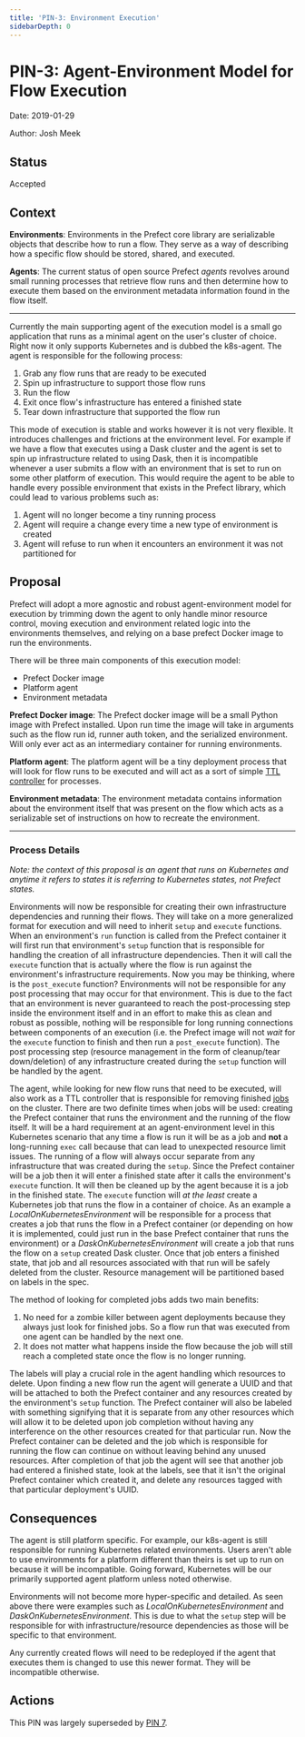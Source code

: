 ```yaml
---
title: 'PIN-3: Environment Execution'
sidebarDepth: 0
---
```


# PIN-3: Agent-Environment Model for Flow Execution

Date: 2019-01-29

Author: Josh Meek

## Status

Accepted

## Context

**Environments**:
Environments in the Prefect core library are serializable objects that describe how to run a flow. They serve as a way of describing how a specific flow should be stored, shared, and executed.

**Agents**:
The current status of open source Prefect _agents_ revolves around small running processes that retrieve flow runs and then determine how to execute them based on the environment metadata information found in the flow itself.

---

Currently the main supporting agent of the execution model is a small go application that runs as a minimal agent on the user's cluster of choice. Right now it only supports Kubernetes and is dubbed the k8s-agent. The agent is responsible for the following process:

1. Grab any flow runs that are ready to be executed
2. Spin up infrastructure to support those flow runs
3. Run the flow
4. Exit once flow's infrastructure has entered a finished state
5. Tear down infrastructure that supported the flow run

This mode of execution is stable and works however it is not very flexible. It introduces challenges and frictions at the environment level. For example if we have a flow that executes using a Dask cluster and the agent is set to spin up infrastructure related to using Dask, then it is incompatible whenever a user submits a flow with an environment that is set to run on some other platform of execution. This would require the agent to be able to handle every possible environment that exists in the Prefect library, which could lead to various problems such as:

1. Agent will no longer become a tiny running process
2. Agent will require a change every time a new type of environment is created
3. Agent will refuse to run when it encounters an environment it was not partitioned for

## Proposal

Prefect will adopt a more agnostic and robust agent-environment model for execution by trimming down the agent to only handle minor resource control, moving execution and environment related logic into the environments themselves, and relying on a base prefect Docker image to run the environments.

There will be three main components of this execution model:

- Prefect Docker image
- Platform agent
- Environment metadata

**Prefect Docker image**:
The Prefect docker image will be a small Python image with Prefect installed. Upon run time the image will take in arguments such as the flow run id, runner auth token, and the serialized environment. Will only ever act as an intermediary container for running environments.

**Platform agent**:
The platform agent will be a tiny deployment process that will look for flow runs to be executed and will act as a sort of simple [TTL controller](https://kubernetes.io/docs/concepts/workloads/controllers/ttlafterfinished/) for processes.

**Environment metadata**:
The environment metadata contains information about the environment itself that was present on the flow which acts as a serializable set of instructions on how to recreate the environment.

---

### Process Details

_Note: the context of this proposal is an agent that runs on Kubernetes and anytime it refers to states it is referring to Kubernetes states, not Prefect states._

Environments will now be responsible for creating their own infrastructure dependencies and running their flows. They will take on a more generalized format for execution and will need to inherit `setup` and `execute` functions. When an environment's `run` function is called from the Prefect container it will first run that environment's `setup` function that is responsible for handling the creation of all infrastructure dependencies. Then it will call the `execute` function that is actually where the flow is run against the environment's infrastructure requirements. Now you may be thinking, where is the `post_execute` function? Environments will not be responsible for any post processing that may occur for that environment. This is due to the fact that an environment is never guaranteed to reach the post-processing step inside the environment itself and in an effort to make this as clean and robust as possible, nothing will be responsible for long running connections between components of an execution (i.e. the Prefect image will not _wait_ for the `execute` function to finish and then run a `post_execute` function). The post processing step (resource management in the form of cleanup/tear down/deletion) of any infrastructure created during the `setup` function will be handled by the agent.

The agent, while looking for new flow runs that need to be executed, will also work as a TTL controller that is responsible for removing finished [jobs](https://kubernetes.io/docs/concepts/workloads/controllers/jobs-run-to-completion/) on the cluster. There are two definite times when jobs will be used: creating the Prefect container that runs the environment and the running of the flow itself. It will be a hard requirement at an agent-environment level in this Kubernetes scenario that any time a flow is run it will be as a job and **not** a long-running `exec` call because that can lead to unexpected resource limit issues. The running of a flow will always occur separate from any infrastructure that was created during the `setup`. Since the Prefect container will be a job then it will enter a finished state after it calls the environment's `execute` function. It will then be cleaned up by the agent because it is a job in the finished state. The `execute` function will _at the least_ create a Kubernetes job that runs the flow in a container of choice. As an example a _LocalOnKubernetesEnvironment_ will be responsible for a process that creates a job that runs the flow in a Prefect container (or depending on how it is implemented, could just run in the base Prefect container that runs the environment) or a _DaskOnKubernetesEnvironment_ will create a job that runs the flow on a `setup` created Dask cluster. Once that job enters a finished state, that job and all resources associated with that run will be safely deleted from the cluster. Resource management will be partitioned based on labels in the spec.

The method of looking for completed jobs adds two main benefits:

1. No need for a zombie killer between agent deployments because they always just look for finished jobs. So a flow run that was executed from one agent can be handled by the next one.
2. It does not matter what happens inside the flow because the job will still reach a completed state once the flow is no longer running.

The labels will play a crucial role in the agent handling which resources to delete. Upon finding a new flow run the agent will generate a UUID and that will be attached to both the Prefect container and any resources created by the environment's `setup` function. The Prefect container will also be labeled with something signifying that it is separate from any other resources which will allow it to be deleted upon job completion without having any interference on the other resources created for that particular run. Now the Prefect container can be deleted and the job which is responsible for running the flow can continue on without leaving behind any unused resources. After completion of that job the agent will see that another job had entered a finished state, look at the labels, see that it isn't the original Prefect container which created it, and delete any resources tagged with that particular deployment's UUID.

## Consequences

The agent is still platform specific. For example, our k8s-agent is still responsible for running Kubernetes related environments. Users aren't able to use environments for a platform different than theirs is set up to run on because it will be incompatible. Going forward, Kubernetes will be our primarily supported agent platform unless noted otherwise.

Environments will not become more hyper-specific and detailed. As seen above there were examples such as _LocalOnKubernetesEnvironment_ and _DaskOnKubernetesEnvironment_. This is due to what the `setup` step will be responsible for with infrastructure/resource dependencies as those will be specific to that environment.

Any currently created flows will need to be redeployed if the agent that executes them is changed to use this newer format. They will be incompatible otherwise.

## Actions

This PIN was largely superseded by [PIN 7](PIN-7-Storage-Execution.md).
